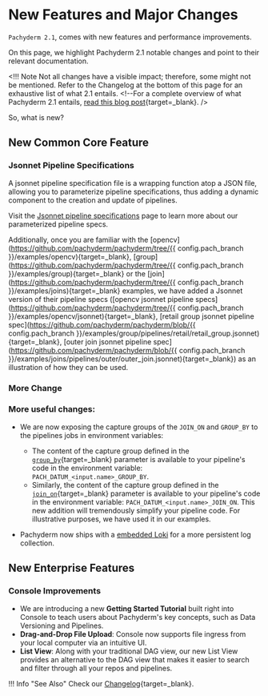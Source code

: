 # New Features and Major Changes

`Pachyderm 2.1`, comes with new features and performance improvements. 

On this page, we highlight Pachyderm 2.1 notable changes and point to their relevant documentation. 

<!!! Note 
     Not all changes have a visible impact; therefore, some might not be mentioned.
     Refer to the Changelog at the bottom of this page for an exhaustive list of what 2.1 entails.
        <!--For a complete overview of what Pachyderm 2.1 entails, [read this blog post](https://www.pachyderm.com/blog/getting-ready-for-pachyderm-2/){target=_blank}. />
 
 So, what is new?
## New Common Core Feature
### Jsonnet Pipeline Specifications 

A jsonnet pipeline specification file is a wrapping function atop a JSON file, allowing you to parameterize pipeline specifications, thus adding a dynamic component to the creation and update of pipelines.

Visit the [Jsonnet pipeline specifications](../../how-tos/pipeline-operations/jsonnet-pipeline-specs/) page to learn more about our parameterized pipeline specs. 

Additionally, once you are familiar with the [opencv](https://github.com/pachyderm/pachyderm/tree/{{ config.pach_branch }}/examples/opencv){target=_blank}, [group](https://github.com/pachyderm/pachyderm/tree/{{ config.pach_branch }}/examples/group){target=_blank} or the [join](https://github.com/pachyderm/pachyderm/tree/{{ config.pach_branch }}/examples/joins){target=_blank} examples, we have added a Jsonnet version of their pipeline specs ([opencv jsonnet pipeline specs](https://github.com/pachyderm/pachyderm/tree/{{ config.pach_branch }}/examples/opencv/jsonnet){target=_blank}, [retail group jsonnet pipeline spec](https://github.com/pachyderm/pachyderm/blob/{{ config.pach_branch }}/examples/group/pipelines/retail/retail_group.jsonnet){target=_blank}, [outer join jsonnet pipeline spec](https://github.com/pachyderm/pachyderm/blob/{{ config.pach_branch }}/examples/joins/pipelines/outer/outer_join.jsonnet){target=_blank}) as an illustration of how they can be used. 
### More Change

### More useful changes:

- We are now exposing the capture groups of the `JOIN_ON` and `GROUP_BY` to the pipelines jobs in environment variables:

    - The content of the capture group defined in the [`group_by`](../../concepts/pipeline-concepts/datum/group/){target=_blank} parameter is available to your pipeline's code in the environment variable: `PACH_DATUM_<input.name>_GROUP_BY`. 
    - Similarly, the content of the capture group defined in the [`join_on`](../../concepts/pipeline-concepts/datum/join/){target=_blank} parameter is available to your pipeline's code in the environment variable: `PACH_DATUM_<input.name>_JOIN_ON`.
    This new addition will tremendously simplify your pipeline code. For illustrative purposes, we have used it in our examples.

- Pachyderm now ships with a [embedded Loki](../../deploy-manage/deploy/loki#default-loki-bundle) for a more persistent log collection.
## New Enterprise Features 
### Console Improvements

- We are introducing a new **Getting Started Tutorial** built right into Console to teach users about Pachyderm's key concepts, such as Data Versioning and Pipelines.
- **Drag-and-Drop File Upload**: Console now supports file ingress from your local computer via an intuitive UI.
- **List View**: Along with your traditional DAG view, our new List View provides an alternative to the DAG view that makes it easier to search and filter through all your repos and pipelines. 

!!! Info "See Also" 
     Check our [Changelog](https://github.com/pachyderm/pachyderm/blob/master/CHANGELOG.md){target=_blank}.




